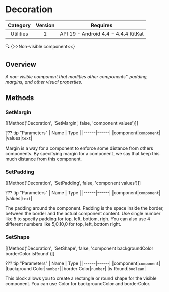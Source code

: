 # Decoration

| Category | Version | Requires |
|:--------:|:-------:|:--------:|
|Utilities|1|API 19 - Android 4.4 - 4.4.4 KitKat|

:mag: {>>Non-visible component<<}

## Overview

_A non-visible component that modifies other components'' padding, margins, and other visual properties._

## Methods

### SetMargin

[[Method('Decoration', 'SetMargin', false, 'component values')]]

??? tip "Parameters"
    | Name | Type |
    |------|------|
    |component|`component`|
    |values|`text`|


Margin is a way for a component to enforce some distance from others components. By specifying margin for a component, we say that keep this much distance from this component.

### SetPadding

[[Method('Decoration', 'SetPadding', false, 'component values')]]

??? tip "Parameters"
    | Name | Type |
    |------|------|
    |component|`component`|
    |values|`text`|


The padding around the component. Padding is the space inside the border, between the border and the actual component content. Use single number like 5 to specify padding for top, left, bottom, righ. You can also use 4 different numbers like 5,0,10,0 for top, left, bottom right.

### SetShape

[[Method('Decoration', 'SetShape', false, 'component backgroundColor borderColor isRound')]]

??? tip "Parameters"
    | Name | Type |
    |------|------|
    |component|`component`|
    |background Color|`number`|
    |border Color|`number`|
    |is Round|`boolean`|


This block allows you to create a rectangle or round shape for the visible component. You can use Color for backgroundColor and borderColor.